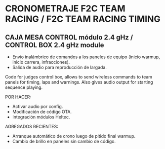 # CRONOMETRAJE F2C TEAM RACING / F2C TEAM RACING TIMING
## CAJA MESA CONTROL módulo 2.4 gHz / CONTROL BOX 2.4 gHz module

- Envío inalámbrico de comandos a los paneles de equipo (inicio warmup, inicio carrera, infracciones).
- Salida de audio para reproducción de largada.

Code for judges control box, allows to send wireless commands to team panels for timing, laps and warnings. Also gives audio output for starting sequence playing.

POR HACER:
- Activar audio por config.
- Modificación de código OTA.
- Integración módulos Heltec.

AGREGADOS RECIENTES:
- Arranque automático de crono luego de pitido final warmup.
- Cambio de brillo en paneles sin cambio de código.